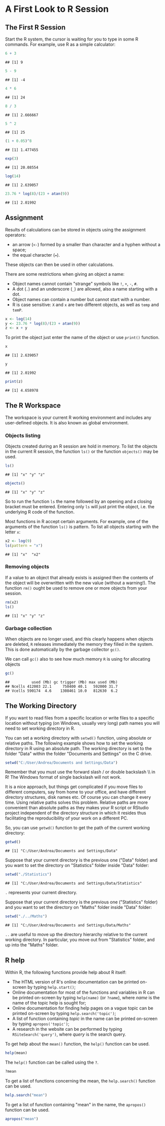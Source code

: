 


# A First Look to R Session

## The First R Session

Start the R system, the cursor is waiting for you to type in some R commands. For example, use R as a simple calculator:


```r
6 + 3
```

```
## [1] 9
```

```r
5 - 9
```

```
## [1] -4
```

```r
4 * 6
```

```
## [1] 24
```

```r
8 / 3
```

```
## [1] 2.666667
```

```r
5 ^ 2
```

```
## [1] 25
```

```r
(1 + 0.05)^8
```

```
## [1] 1.477455
```

```r
exp(3)
```

```
## [1] 20.08554
```

```r
log(14)
```

```
## [1] 2.639057
```

```r
23.76 * log(8)/(23 + atan(9))
```

```
## [1] 2.01992
```


## Assignment

Results of calculations can be stored in objects using the assignment operators:
  
 - an arrow (`<-`) formed by a smaller than character and a hyphen without a space;
 - the equal character (`=`).

These objects can then be used in other calculations. 

There are some restrictions when giving an object a name:
  
 - Object names cannot contain "strange" symbols like `!`, `+`, `-`, `#`.
 - A dot (`.`) and an underscore (`_`) are allowed, also a name starting with a dot.
 - Object names can contain a number but cannot start with a number.
 - R is case sensitive: `X` and `x` are two different objects, as well as `temp` and `temP`.


```r
x <- log(14)
y <- 23.76 * log(8)/(23 + atan(9))
z <- x + y
```
To print the object just enter the name of the object or use `print()` function. 


```r
x
```

```
## [1] 2.639057
```

```r
y
```

```
## [1] 2.01992
```

```r
print(z)
```

```
## [1] 4.658978
```

## The R Workspace

The workspace is your current R working environment and includes any user-defined objects. It is also known as global environment.

### Objects listing

Objects created during an R session are hold in memory. To list the objects in the current R session, the function `ls()` or the function `objects()` may be used.


```r
ls()
```

```
## [1] "x" "y" "z"
```

```r
objects()
```

```
## [1] "x" "y" "z"
```

So to run the function `ls` the name followed by an opening and a closing bracket must be entered. Entering only `ls` will just print the object, i.e. the underlying R code of the function.

Most functions in R accept certain arguments. For example, one of the arguments of the function `ls()` is pattern. To list all objects starting with the letter `x`:
  

```r
x2 <- log(9)
ls(pattern = "x")
```

```
## [1] "x"  "x2"
```

### Removing objects

If a value to an object that already exists is assigned then the contents of the object will be overwritten with the new value (without a warning!). The function `rm()` ought be used to remove one or more objects from your session.


```r
rm(x2)
ls()
```

```
## [1] "x" "y" "z"
```

### Garbage collection

When objects are no longer used, and this clearly happens when objects are deleted, `R` releases immediately the memory they filled in the system. This is done automatically by the garbage collector `gc()`.

We can call `gc()` also to see how much memory `R` is using for allocating objects


```r
gc()
```

```
##          used (Mb) gc trigger (Mb) max used (Mb)
## Ncells 412003 22.1     750400 40.1   592000 31.7
## Vcells 590174  4.6    1308461 10.0   812630  6.2
```

## The Working Directory

If you want to read files from a specific location or write files to a specific location without typing (on Windows, usually very long) path names you will need to set working directory in R. 

You can set a working directory with `setwd()` function, using absolute or relative paths.
The following example shows how to set the working directory in R using an absolute path. The working directory is set to the folder "Data" within the folder "Documents and Settings" on the C drive.


```r
setwd("C:/User/Andrea/Documents and Settings/Data")
```

Remember that you must use the forward slash / or double backslash \\\\ in R! The Windows format of single backslash will not work.

It is a nice approach, but things get complicated if you move files to different computers, say from home to your office, and have different directory structures, disk names etc. Of course you can change it every time. 
Using relative paths solves this problem. Relative paths are more convenient than absolute paths as they makes your R script or RStudio project independent of the directory structure in which it resides thus facilitating the reproducibility of your work on a different PC.

So, you can use `getwd()` function to get the path of the current working directory:


```r
getwd()
```

```
## [1] "C:/User/Andrea/Documents and Settings/Data"
```
Suppose that your current directory is the previous one ("Data" folder) and you want to set the directory on "Statistics" folder inside "Data" folder: 


```r
setwd("./Statistics")
```

```
## [1] "C:/User/Andrea/Documents and Settings/Data/Statistics"
```

`.` represents your current directory. 

Suppose that your current directory is the previous one ("Statistics" folder) and you want to set the directory on "Maths" folder inside "Data" folder:


```r
setwd("./../Maths")
```

```
## [1] "C:/User/Andrea/Documents and Settings/Data/Maths"
```

`..` are useful to move up the directory hierarchy relative to the current working directory. In particular, you move out from "Statistics" folder, and up into the "Maths" folder. 


## R help

Within R, the following functions provide help about R itself:

 - The HTML version of R's online documentation can be printed on-screen by typing `help.start()`;
 - Online documentation for most of the functions and variables in R can be printed on-screen by typing `help(name)` (or `?name`), where _name_ is the name of the topic help is sought for;
 - Online documentation for finding help pages on a vague topic can be printed on-screen by typing `help.search('topic')`;
 - A list of function containing _topic_ in the name can be printed on-screen by typing `apropos('topic')`;
 - A research in the website can be performed by typing `RSiteSearch('query')`, where _query_ is the search query.

To get help about the `mean()` function, the `help()` function can be used.


```r
help(mean)
```

The `help()` function can be called using the `?`.

```r
?mean
```
To get a list of functions concerning the mean, the `help.search()` function can be used.


```r
help.search("mean")
```

To get a list of function containing "mean" in the name, the `apropos()` function can be used.


```r
apropos("mean")
```

